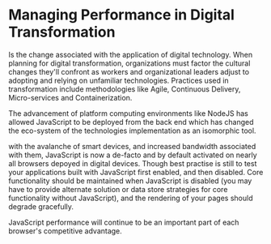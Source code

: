 # Managing Performance in Digital Transformation

Is the change associated with the application of digital technology. When planning for digital transformation, organizations must factor the cultural changes they'll confront as workers and organizational leaders adjust to adopting and relying on unfamiliar technologies. Practices used in transformation include methodologies like Agile, Continuous Delivery, Micro-services and Containerization.

The advancement of platform computing environments like NodeJS has allowed JavaScript to be deployed from the back end which has changed the eco-system of the technologies implementation as an isomorphic tool. 

with the avalanche of smart devices, and  increased bandwidth associated with them,  JavaScript is now a de-facto and by default activated on nearly all browsers depoyed in  digital  devices.  Though best practise is still to test your applications built with JavaScript first enabled, and then disabled. Core functionality should be maintained when JavaScript is disabled (you may have to provide alternate solution or data store strategies for core functionality without JavaScript), and the rendering of your pages should degrade gracefully. 

JavaScript performance will continue to be an important part of each browser's competitive advantage.